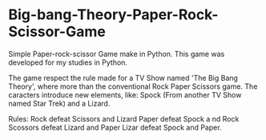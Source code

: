 # Big-bang-Theory-Paper-Rock-Scissor-Game
Simple Paper-rock-scissor Game make in Python.
This game was developed for my studies in Python.

The game respect the rule made for a TV Show named 'The Big Bang Theory', where more than the conventional Rock Paper Scissors game. 
The caracters introduce new elements, like: Spock (From another TV Show named Star Trek) and a Lizard.

Rules:
  Rock defeat Scissors and Lizard
  Paper defeat Spock a nd Rock
  Scossors defeat Lizard and Paper
  Lizar defeat Spock and Paper.
